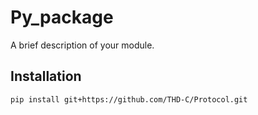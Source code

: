 # Py_package

A brief description of your module.

## Installation

```sh
pip install git+https://github.com/THD-C/Protocol.git